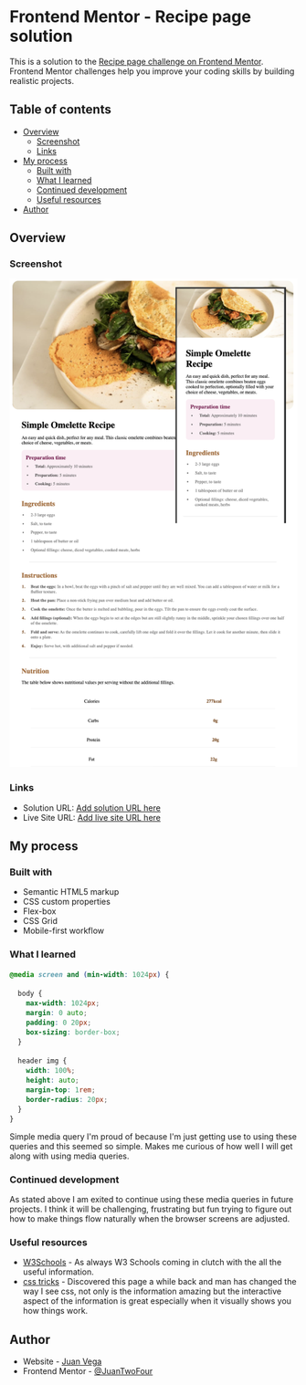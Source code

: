 # Frontend Mentor - Recipe page solution

This is a solution to the [Recipe page challenge on Frontend Mentor](https://www.frontendmentor.io/challenges/recipe-page-KiTsR8QQKm). Frontend Mentor challenges help you improve your coding skills by building realistic projects. 

## Table of contents

- [Overview](#overview)
  - [Screenshot](#screenshot)
  - [Links](#links)
- [My process](#my-process)
  - [Built with](#built-with)
  - [What I learned](#what-i-learned)
  - [Continued development](#continued-development)
  - [Useful resources](#useful-resources)
- [Author](#author)


## Overview

### Screenshot

![](./Screenshot.png)

### Links

- Solution URL: [Add solution URL here](https://your-solution-url.com)
- Live Site URL: [Add live site URL here](https://your-live-site-url.com)

## My process

### Built with

- Semantic HTML5 markup
- CSS custom properties
- Flex-box
- CSS Grid
- Mobile-first workflow

### What I learned

```css
@media screen and (min-width: 1024px) {
  
  body {
    max-width: 1024px;
    margin: 0 auto;
    padding: 0 20px;
    box-sizing: border-box;
  }

  header img {
    width: 100%;
    height: auto;
    margin-top: 1rem;
    border-radius: 20px;
  }
}
```
Simple media query I'm proud of because I'm just getting use to using these queries and this seemed so simple. Makes me curious of how well I will get along with using media queries.

### Continued development

As stated above I am exited to continue using these media queries in future projects. I think it will be challenging, frustrating but fun trying to figure out how to make things flow naturally when the browser screens are adjusted.

### Useful resources

- [W3Schools](https://www.w3schools.com/) - As always W3 Schools coming in clutch with the all the useful information.
- [css tricks](https://css-tricks.com/) - Discovered this page a while back and man has changed the way I see css, not only is the information amazing but the interactive aspect of the information is great especially when it visually shows you how things work.

## Author

- Website - [Juan Vega](https://juantwofour.github.io/Recipe-Page/)
- Frontend Mentor - [@JuanTwoFour](https://www.frontendmentor.io/profile/JuanTwoFour)